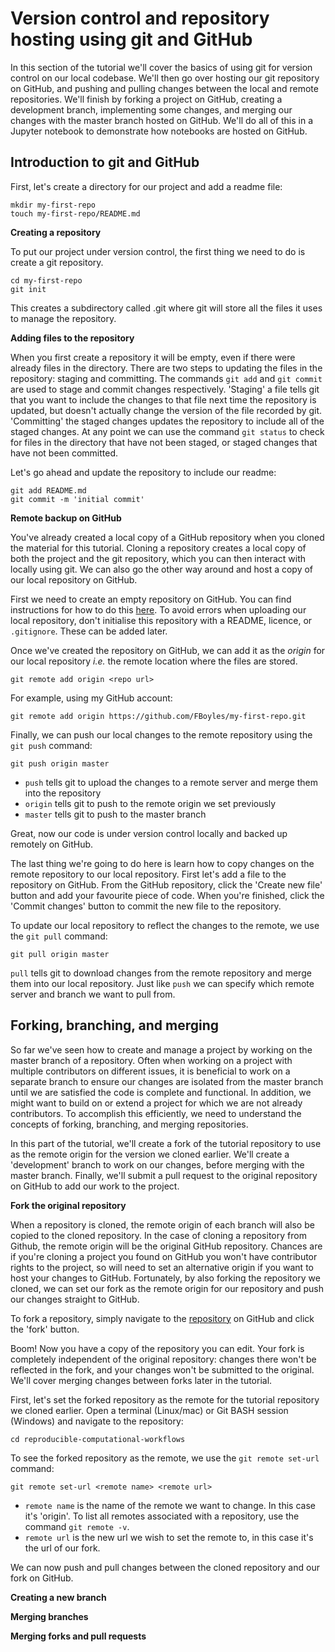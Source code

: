 # Version control and repository hosting using git and GitHub

In this section of the tutorial we'll cover the basics of using git for version control on our local codebase. We'll then go over hosting our git repository on GitHub, and pushing and pulling changes between the local and remote repositories. We'll finish by forking a project on GitHub, creating a development branch, implementing some changes, and merging our changes with the master branch hosted on GitHub. We'll do all of this in a Jupyter notebook to demonstrate how notebooks are hosted on GitHub.

## Introduction to git and GitHub

First, let's create a directory for our project and add a readme file:

```
mkdir my-first-repo
touch my-first-repo/README.md
```

__Creating a repository__

To put our project under version control, the first thing we need to do is create a git repository. 

```
cd my-first-repo
git init
```

This creates a subdirectory called .git where git will store all the files it uses to manage the repository.

__Adding files to the repository__

When you first create a repository it will be empty, even if there were already files in the directory.
There are two steps to updating the files in the repository: staging and committing. The commands `git add` and `git commit`
are used to stage and commit changes respectively. 'Staging' a file tells git that you want to include the changes to that file next time the repository is updated, but doesn't actually change 
the version of the file recorded by git. 'Committing' the staged changes updates the repository to include all of 
the staged changes. At any point we can use the command `git status` to check for files in the directory that have not 
been staged, or staged changes that have not been committed.

Let's go ahead and update the repository to include our readme:

```
git add README.md
git commit -m 'initial commit'
```
__Remote backup on GitHub__

You've already created a local copy of a GitHub repository when you cloned the material for this tutorial. Cloning a repository creates a 
local copy of both the project and the git repository, which you can then interact with locally using git. We can also go the 
other way around and host a copy of our local repository on GitHub.

First we need to create an empty repository on GitHub. You can find instructions for how to do this [here](https://help.github.com/en/articles/creating-a-new-repository).
To avoid errors when uploading our local repository, don't initialise this repository with a README, licence, or `.gitignore`. These can be added later.

Once we've created the repository on GitHub, we can add it as the *origin* for our local repository *i.e.* the remote location 
where the files are stored.

```
git remote add origin <repo url>
```

For example, using my GitHub account:

```
git remote add origin https://github.com/FBoyles/my-first-repo.git
```

Finally, we can push our local changes to the remote repository using the `git push` command:

```
git push origin master
```

- `push` tells git to upload the changes to a remote server and merge them into the repository
- `origin` tells git to push to the remote origin we set previously
- `master` tells git to push to the master branch

Great, now our code is under version control locally and backed up remotely on GitHub.

The last thing we're going to do here is learn how to copy changes on the remote repository to our local repository.
First let's add a file to the repository on GitHub. From the GitHub repository, click the 'Create new file' button 
and add your favourite piece of code. When you're finished, click the 'Commit changes' button to commit the new file 
to the repository.

To update our local repository to reflect the changes to the remote, we use the `git pull` command:

```
git pull origin master
```

`pull` tells git to download changes from the remote repository and merge them into our local repository. 
Just like `push` we can specify which remote server and branch we want to pull from.

## Forking, branching, and merging

So far we've seen how to create and manage a project by working on the master branch of a repository. Often when working on a project with multiple contributors on different 
issues, it is beneficial to work on a separate branch to ensure our changes are isolated from the master branch until we are satisfied the code is complete and functional.
In addition, we might want to build on or extend a project for which we are not already contributors. To accomplish this efficiently, we need to understand the concepts of
forking, branching, and merging repositories.

In this part of the tutorial, we'll create a fork of the tutorial repository to use as the remote origin for the version we cloned earlier. We'll create a 'development' branch
to work on our changes, before merging with the master branch. Finally, we'll submit a pull request to the original repository on GitHub to add our work to the project.

__Fork the original repository__

When a repository is cloned, the remote origin of each branch will also be copied to the cloned repository. In the case of cloning a repository from Github, the remote origin will be the original GitHub repository. Chances are if you're cloning a project you found on GitHub you won't have contributor rights to the project, so will need to set an alternative origin if you want to host your changes to GitHub. Fortunately, by also forking the repository we cloned, we can set our fork as the remote origin for our repository and push our changes straight to GitHub.

To fork a repository, simply navigate to the [repository](https://github.com/ISMB-ECCB-2019-Tutorial-AM4/reproducible-computational-workflows) on GitHub and click the 'fork' button.

Boom! Now you have a copy of the repository you can edit. Your fork is completely independent of the original repository: changes there won't be reflected in the fork, and your changes won't be submitted to the original. We'll cover merging changes between forks later in the tutorial.

First, let's set the forked repository as the remote for the tutorial repository we cloned earlier. Open a terminal (Linux/mac) or Git BASH session (Windows) and navigate to the repository:

```
cd reproducible-computational-workflows
```

To see the forked repository as the remote, we use the `git remote set-url` command:

```
git remote set-url <remote name> <remote url>
```

- `remote name` is the name of the remote we want to change. In this case it's 'origin'. To list all remotes associated with a repository, use the command `git remote -v`.
- `remote url` is the new url we wish to set the remote to, in this case it's the url of our fork.

We can now push and pull changes between the cloned repository and our fork on GitHub.

__Creating a new branch__

__Merging branches__

__Merging forks and pull requests__
